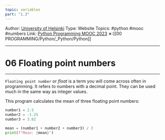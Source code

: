 ```yaml
---
topic: variables
part: "1.3"
---
```

Author: [University of Helsinki](https://programming-23.mooc.fi/)
Type: Website
Topics: #python #mooc #numbers
Link: [Python Programming MOOC 2023](https://programming-23.mooc.fi/)
∗:[[00 PROGRAMMING/Python/_Python/Python]] 

---
# 06 Floating point numbers

--- 
`Floating point number` or _float_ is a term you will come across often in programming. It refers to numbers with a decimal point. They can be used much in the same way as integer values.

This program calculates the mean of three floating point numbers:

```python
number1 = 2.5
number2 = -1.25
number3 = 3.62

mean = (number1 + number2 + number3) / 3
print(f"Mean: {mean}")
```

